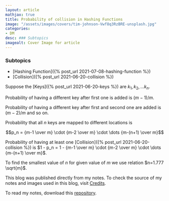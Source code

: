 ```yaml
---
layout: article
mathjax: true
title: Probability of collision in Hashing Functions
image: "/assets/images/covers/tim-johnson-Vwf8q3RzBRE-unsplash.jpg"
categories:
- DM
desc: ### Subtopics 
imagealt: Cover Image for article
---
```


### Subtopics
- [Hashing Function]({% post_url 2021-07-08-hashing-function %})
- [Collision]({% post_url 2021-06-20-collision %})

Suppose the [Keys]({% post_url 2021-06-20-keys %}) are $k_1, k_2, \dots k_n$.
























































































































































































































































































































































































































Probability of having a different key after first one is added is $(m-1)/m$.
























































































































































































































































































































































































































Probability of having a different key after first and second one are added is $(m-2)/m$ and so on.

























































































































































































































































































































































































































Probability that all $n$ keys are mapped to different locations is
























































































































































































































































































































































































































$$p_n = {m-1 \over m} \cdot {m-2 \over m} \cdot \dots {m-(n+1) \over m}$$

























































































































































































































































































































































































































Probability of having at least one [Collision]({% post_url 2021-06-20-collision %}) is
$1 - p_n = 1 - {m-1 \over m} \cdot {m-2 \over m} \cdot \dots {m-(n+1) \over m}$.

























































































































































































































































































































































































































To find the smallest value of $n$ for given value of $m$ we use relation $n=1.777 \sqrt{m}$.

























































































































































































































































































































































































































This blog was published directly from my notes.
To check the source of my notes and images used in this blog, visit <a href="/credits.html" target="_blank">Credits</a>.

To read my notes, download this <a href="https://github.com/bovem/CS" target="blank">repository</a>.